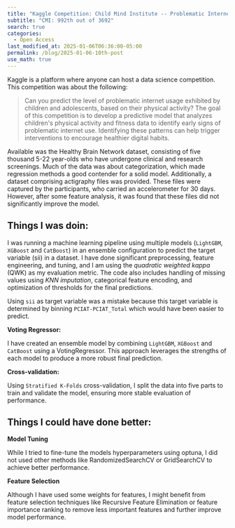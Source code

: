 ```yaml
---
title: "Kaggle Competition: Child Mind Institute -- Problematic Internet Use"
subtitle: "CMI: 992th out of 3692"
search: true
categories: 
  - Open Access
last_modified_at: 2025-01-06T06:36:00-05:00
permalink: /blog/2025-01-06-10th-post
use_math: true
---
```


Kaggle is a platform where anyone can host a data science competition. This competition was about the following:

> Can you predict the level of problematic internet usage exhibited by children and adolescents, based on their physical activity? The goal of this competition is to develop a predictive model that analyzes children's physical activity and fitness data to identify early signs of problematic internet use. Identifying these patterns can help trigger interventions to encourage healthier digital habits.

Available was the Healthy Brain Network dataset, consisting of five thousand 5-22 year-olds who have undergone clinical and research screenings. Much of the data was about categorization, which made regression methods a good contender for a solid model. Additionally, a dataset comprising actigraphy files was provided. These files were captured by the participants, who carried an accelerometer for 30 days. However, after some feature analysis, it was found that these files did not significantly improve the model.
## Things I was doin:
I was running a machine learning pipeline using multiple models (`LightGBM`, `XGBoost` and `CatBoost`) in an ensemble configuration to predict the target variable (sii) in a dataset. I have done significant preprocessing, feature engineering, and tuning, and I am using the _quadratic weighted kappa_ (QWK) as my evaluation metric. The code also includes handling of missing values using _KNN imputation_, categorical feature encoding, and optimization of thresholds for the final predictions.

Using `sii` as target variable was a mistake because this target variable is determined by binning `PCIAT-PCIAT_Total` which would have been easier to predict.

**Voting Regressor:** 

I have created an ensemble model by combining `LightGBM`, `XGBoost` and `CatBoost` using a VotingRegressor. This approach leverages the strengths of each model to produce a more robust final prediction.

**Cross-validation:**

Using `Stratified K-Folds` cross-validation, I split the data into five parts to train and validate the model, ensuring more stable evaluation of performance.

## Things I could have done better:
**Model Tuning**

While I tried to fine-tune the models hyperparameters using optuna, I did not used other methods like RandomizedSearchCV or GridSearchCV to achieve better performance.

**Feature Selection**

Although I have used some weights for features, I might benefit from feature selection techniques like Recursive Feature Elimination or feature importance ranking to remove less important features and further improve model performance.